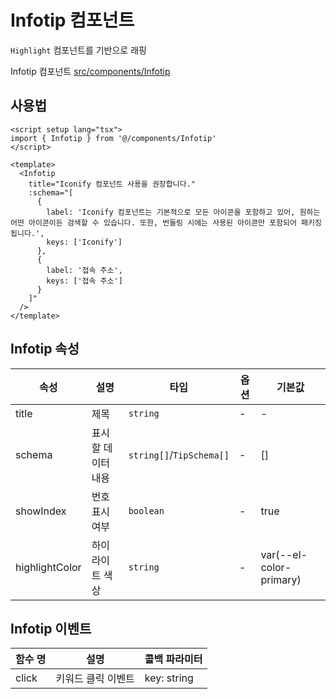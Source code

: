 # Infotip 컴포넌트

`Highlight` 컴포넌트를 기반으로 래핑

Infotip 컴포넌트 [src/components/Infotip](https://github.com/web2-solution/web2-vue-framework/tree/main/src/components/Infotip)

## 사용법

```vue
<script setup lang="tsx">
import { Infotip } from '@/components/Infotip'
</script>

<template>
  <Infotip
    title="Iconify 컴포넌트 사용을 권장합니다."
    :schema="[
      {
        label: 'Iconify 컴포넌트는 기본적으로 모든 아이콘을 포함하고 있어, 원하는 어떤 아이콘이든 검색할 수 있습니다. 또한, 번들링 시에는 사용된 아이콘만 포함되어 패키징됩니다.',
        keys: ['Iconify']
      },
      {
        label: '접속 주소',
        keys: ['접속 주소']
      }
    ]"
  />
</template>

```

## Infotip 속성

| 속성 | 설명 | 타입 | 옵션 | 기본값 |
| ---- | ---- | ---- | ---- | ---- |
| title | 제목 | `string` | - | - |
| schema | 표시할 데이터 내용 | `string[]`/`TipSchema[]` | - | [] |
| showIndex | 번호 표시 여부 | `boolean` | - | true |
| highlightColor | 하이라이트 색상 | `string` | - | var(--el-color-primary) |

## Infotip 이벤트

| 함수 명 | 설명 | 콜백 파라미터 |
| ---- | ---- | ---- |
| click | 키워드 클릭 이벤트 | key: string |
